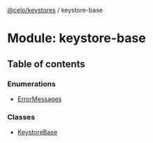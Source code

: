 [@celo/keystores](../README.md) / keystore-base

# Module: keystore-base

## Table of contents

### Enumerations

- [ErrorMessages](../enums/keystore_base.ErrorMessages.md)

### Classes

- [KeystoreBase](../classes/keystore_base.KeystoreBase.md)
